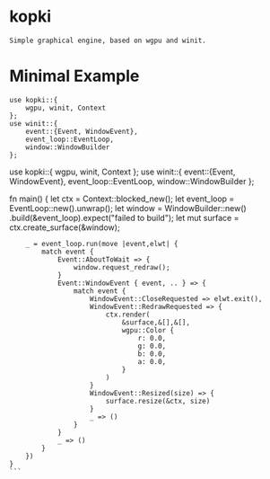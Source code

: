 # kopki
    Simple graphical engine, based on wgpu and winit.

# Minimal Example
```
use kopki::{
    wgpu, winit, Context
};
use winit::{
    event::{Event, WindowEvent},
    event_loop::EventLoop,
    window::WindowBuilder
};
```
use kopki::{
    wgpu, winit, Context
};
use winit::{
    event::{Event, WindowEvent},
    event_loop::EventLoop,
    window::WindowBuilder
};

fn main() {
    let ctx = Context::blocked_new();
    let event_loop = EventLoop::new().unwrap();
    let window = WindowBuilder::new()
    .build(&event_loop).expect("failed to build");
    let mut surface = ctx.create_surface(&window);

        _ = event_loop.run(move |event,elwt| {
            match event {
                Event::AboutToWait => {
                    window.request_redraw();
                }
                Event::WindowEvent { event, .. } => {
                    match event {
                        WindowEvent::CloseRequested => elwt.exit(),
                        WindowEvent::RedrawRequested => {
                            ctx.render(
                                &surface,&[],&[],
                                wgpu::Color {
                                    r: 0.0,
                                    g: 0.0,
                                    b: 0.0,
                                    a: 0.0,
                                }
                            )
                        }
                        WindowEvent::Resized(size) => {
                            surface.resize(&ctx, size)
                        }
                        _ => ()
                    }
                }
                _ => ()
            }
        })
    }
    ```